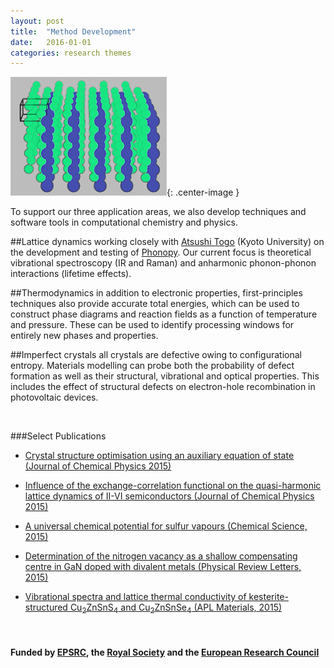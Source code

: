 ```yaml
---
layout: post
title:  "Method Development"
date:   2016-01-01 
categories: research themes
---
```


![](/gifs/sns2.gif){: .center-image }

To support our three application areas, we also develop techniques and software tools in computational chemistry and physics. 

##Lattice dynamics
working closely with [Atsushi Togo](http://atztogo.github.io/) (Kyoto University) on the development and testing of [Phonopy](http://phonopy.sourceforge.net/). Our current focus is theoretical vibrational spectroscopy (IR and Raman) and anharmonic phonon-phonon interactions (lifetime effects).

##Thermodynamics
in addition to electronic properties, first-principles techniques also provide accurate total energies, which can be used to construct phase diagrams and reaction fields 
as a function of temperature and pressure. 
These can be used to identify processing windows for entirely new phases and properties. 

##Imperfect crystals 
all crystals are defective owing to configurational entropy. Materials modelling can probe both the probability of defect formation as well as their structural, vibrational and optical properties.
This includes the effect of structural defects on electron-hole recombination in photovoltaic devices.

<br>

###Select Publications

- [Crystal structure optimisation using an auxiliary equation of state (Journal of Chemical Physics 2015)](http://dx.doi.org/10.1063/1.4934716)

- [Influence of the exchange-correlation functional on the quasi-harmonic lattice dynamics of II-VI semiconductors (Journal of Chemical Physics 2015)](http://dx.doi.org/10.1063/1.4928058)

- [A universal chemical potential for sulfur vapours (Chemical Science, 2015)](http://dx.doi.org/10.1039/c5sc03088a)

- [Determination of the nitrogen vacancy as a shallow compensating centre in GaN doped with divalent metals (Physical Review Letters, 2015)](http://dx.doi.org/10.1103/PhysRevLett.114.016405)

- [Vibrational spectra and lattice thermal conductivity of kesterite-structured Cu<sub>2</sub>ZnSnS<sub>4</sub> and Cu<sub>2</sub>ZnSnSe<sub>4</sub> (APL Materials, 2015)](http://dx.doi.org/10.1063/1.4917044)

<br>

#### Funded by [EPSRC](http://gow.epsrc.ac.uk/NGBOViewPerson.aspx?PersonId=-250227), the [Royal Society](https://royalsociety.org/grants-schemes-awards/grants/university-research/) and the [European Research Council](https://erc.europa.eu/)
